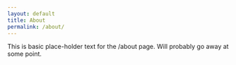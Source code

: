```yaml
---
layout: default
title: About
permalink: /about/
---
```


This is basic place-holder text for the /about page. Will probably go away at some point.
